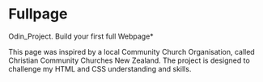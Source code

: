 # Fullpage
Odin_Project. Build your first full Webpage*

This page was inspired by a local Community Church Organisation, called Christian Community Churches New Zealand. 
The project is designed to challenge my HTML and CSS understanding and skills. 
